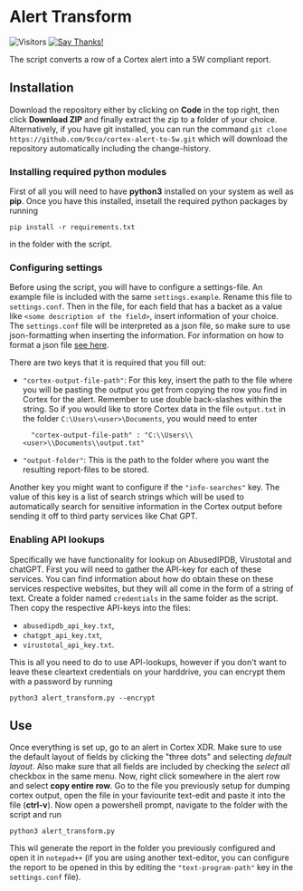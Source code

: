 Alert Transform
======================================================

![Visitors](https://visitor-badge.glitch.me/badge?page_id=9cco.cortex-alert-to-5w)
[![Say Thanks!](https://img.shields.io/badge/Say%20Thanks-!-1EAEDB.svg)](https://saythanks.io/to/9cco)

The script converts a row of a Cortex alert into a 5W compliant report. 

## Installation

Download the repository either by clicking on **Code** in the top right, then click **Download ZIP** and finally extract the zip to a folder of your choice.
Alternatively, if you have git installed, you can run the command `git clone https://github.com/9cco/cortex-alert-to-5w.git` which will download the
repository automatically including the change-history.

### Installing required python modules

First of all you will need to have **python3** installed on your system as well as **pip**. Once you have this installed, insetall the required
python packages by running
```
pip install -r requirements.txt
```
in the folder with the script.

### Configuring settings

Before using the script, you will have to configure a settings-file. An example file is included with the same `settings.example`. Rename this file to
`settings.conf`. Then in the file, for each field that has a backet as a value like `<some description of the field>`, insert information of your choice. 
The `settings.conf` file will be interpreted as a json file, so make sure to use json-formatting when inserting the information. For information on how
to format a json file [see here](https://www.w3schools.com/js/js_json_syntax.asp).

There are two keys that it is required that you fill out: 
- `"cortex-output-file-path"`: For this key, insert the path to the file where you will be pasting the output you get from copying the row you find in Cortex
	for the alert. Remember to use double back-slashes within the string. So if you would like to store Cortex data in the file `output.txt` in the folder
	`C:\Users\<user>\Documents`, you would need to enter
	
		"cortex-output-file-path" : "C:\\Users\\<user>\\Documents\\output.txt"
	
- `"output-folder"`: This is the path to the folder where you want the resulting report-files to be stored.

Another key you might want to configure if the `"info-searches"` key. The value of this key is a list of search strings which will be used to automatically search
for sensitive information in the Cortex output before sending it off to third party services like Chat GPT.

### Enabling API lookups

Specifically we have functionality for lookup on AbusedIPDB, Virustotal and chatGPT. First you will need to gather the API-key for each of these services.
You can find information about how do obtain these on these services respective websites, but they will all come in the form of a string of text.
Create a folder named `credentials` in the same folder as the script. Then copy the respective API-keys into the files:
- `abusedipdb_api_key.txt`,
- `chatgpt_api_key.txt`,
- `virustotal_api_key.txt`.

This is all you need to do to use API-lookups, however if you don't want to leave these cleartext credentials on your harddrive, you can encrypt them
with a password by running
```
python3 alert_transform.py --encrypt
```

## Use

Once everything is set up, go to an alert in Cortex XDR. Make sure to use the default layout of fields by clicking the "three dots" and selecting *default layout*.
Also make sure that all fields are included by checking the *select all* checkbox in the same menu. Now, right click somewhere in the alert row and select
**copy entire row**. Go to the file you previously setup for dumping cortex output, open the file in your faviourite text-edit and paste it into the file (**ctrl-v**). Now open a powershell prompt, navigate to the folder with the script and run
```
python3 alert_transform.py
```
This wil generate the report in the folder you previously configured and open it in `notepad++` (if you are using another text-editor, you can configure the report to be opened in this by editing the `"text-program-path"` key in the `settings.conf` file).